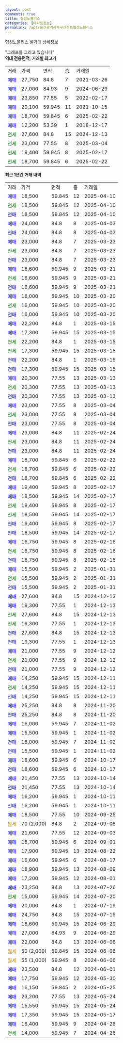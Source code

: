 ```yaml
---
layout: post
comments: true
title: 협성노블리스
categories: [아파트정보]
permalink: /apt/울산광역시북구신천동협성노블리스
---
```


협성노블리스 실거래 상세정보

<script type="text/javascript">
  google.charts.load('current', {'packages':['line', 'corechart']});
  google.charts.setOnLoadCallback(drawChart);

  function drawChart() {
    var data = new google.visualization.DataTable();
    data.addColumn('date', '거래일');
    data.addColumn('number', "매매");
    data.addColumn('number', "전세");
    data.addColumn('number', "전매");

    data.addRows([[new Date(Date.parse("2025-04-10")), 18500, null, null], [new Date(Date.parse("2025-04-10")), null, 18500, null], [new Date(Date.parse("2025-04-10")), null, null, 18500], [new Date(Date.parse("2025-04-03")), 24000, null, null], [new Date(Date.parse("2025-04-03")), null, null, 24000], [new Date(Date.parse("2025-03-23")), 23000, null, null], [new Date(Date.parse("2025-03-23")), null, 23000, null], [new Date(Date.parse("2025-03-23")), null, null, 23000], [new Date(Date.parse("2025-03-21")), 16600, null, null], [new Date(Date.parse("2025-03-21")), null, 16600, null], [new Date(Date.parse("2025-03-21")), null, null, 16600], [new Date(Date.parse("2025-03-20")), 16000, null, null], [new Date(Date.parse("2025-03-20")), null, 16000, null], [new Date(Date.parse("2025-03-20")), null, null, 16000], [new Date(Date.parse("2025-03-15")), 22200, null, null], [new Date(Date.parse("2025-03-15")), 17300, null, null], [new Date(Date.parse("2025-03-15")), null, 22200, null], [new Date(Date.parse("2025-03-15")), null, 17300, null], [new Date(Date.parse("2025-03-15")), null, null, 22200], [new Date(Date.parse("2025-03-15")), null, null, 17300], [new Date(Date.parse("2025-03-13")), 20300, null, null], [new Date(Date.parse("2025-03-13")), null, 20300, null], [new Date(Date.parse("2025-03-13")), null, null, 20300], [new Date(Date.parse("2025-03-04")), 23000, null, null], [new Date(Date.parse("2025-03-04")), null, 23000, null], [new Date(Date.parse("2025-03-04")), null, null, 23000], [new Date(Date.parse("2025-02-24")), 23000, null, null], [new Date(Date.parse("2025-02-24")), null, 23000, null], [new Date(Date.parse("2025-02-24")), null, null, 23000], [new Date(Date.parse("2025-02-22")), 18700, null, null], [new Date(Date.parse("2025-02-22")), null, 18700, null], [new Date(Date.parse("2025-02-22")), null, null, 18700], [new Date(Date.parse("2025-02-17")), 19400, null, null], [new Date(Date.parse("2025-02-17")), 18500, null, null], [new Date(Date.parse("2025-02-17")), null, 19400, null], [new Date(Date.parse("2025-02-17")), null, 18500, null], [new Date(Date.parse("2025-02-17")), null, null, 19400], [new Date(Date.parse("2025-02-17")), null, null, 18500], [new Date(Date.parse("2025-02-16")), 16750, null, null], [new Date(Date.parse("2025-02-16")), null, 16750, null], [new Date(Date.parse("2025-02-16")), null, null, 16750], [new Date(Date.parse("2025-01-31")), 15500, null, null], [new Date(Date.parse("2025-01-31")), null, 15500, null], [new Date(Date.parse("2025-01-31")), null, null, 15500], [new Date(Date.parse("2024-12-13")), 27600, null, null], [new Date(Date.parse("2024-12-13")), 19300, null, null], [new Date(Date.parse("2024-12-13")), null, 27600, null], [new Date(Date.parse("2024-12-13")), null, 19300, null], [new Date(Date.parse("2024-12-13")), null, null, 27600], [new Date(Date.parse("2024-12-13")), null, null, 19300], [new Date(Date.parse("2024-12-12")), 21000, null, null], [new Date(Date.parse("2024-12-12")), null, 21000, null], [new Date(Date.parse("2024-12-12")), null, null, 21000], [new Date(Date.parse("2024-12-11")), 14250, null, null], [new Date(Date.parse("2024-12-11")), null, 14250, null], [new Date(Date.parse("2024-12-11")), null, null, 14250], [new Date(Date.parse("2024-11-20")), 25250, null, null], [new Date(Date.parse("2024-11-20")), null, null, 25250], [new Date(Date.parse("2024-11-02")), 16000, null, null], [new Date(Date.parse("2024-11-02")), 15500, null, null], [new Date(Date.parse("2024-11-02")), null, null, 16000], [new Date(Date.parse("2024-11-02")), null, null, 15500], [new Date(Date.parse("2024-10-17")), 18600, null, null], [new Date(Date.parse("2024-10-17")), null, null, 18600], [new Date(Date.parse("2024-10-14")), 21450, null, null], [new Date(Date.parse("2024-10-14")), null, null, 21450], [new Date(Date.parse("2024-10-11")), 16200, null, null], [new Date(Date.parse("2024-10-11")), null, null, 16200], [new Date(Date.parse("2024-09-25")), 18500, null, null], [new Date(Date.parse("2024-09-08")), null, null, null], [new Date(Date.parse("2024-09-03")), 21600, null, null], [new Date(Date.parse("2024-09-01")), 18700, null, null], [new Date(Date.parse("2024-08-22")), 17900, null, null], [new Date(Date.parse("2024-08-17")), 16600, null, null], [new Date(Date.parse("2024-08-09")), 18900, null, null], [new Date(Date.parse("2024-08-01")), 17200, null, null], [new Date(Date.parse("2024-07-26")), 23250, null, null], [new Date(Date.parse("2024-07-20")), null, 15000, null], [new Date(Date.parse("2024-07-19")), 20000, null, null], [new Date(Date.parse("2024-07-15")), 24750, null, null], [new Date(Date.parse("2024-06-29")), 18600, null, null], [new Date(Date.parse("2024-06-29")), 27000, null, null], [new Date(Date.parse("2024-06-08")), 22000, null, null], [new Date(Date.parse("2024-06-06")), null, null, null], [new Date(Date.parse("2024-06-06")), null, null, null], [new Date(Date.parse("2024-06-01")), 23500, null, null], [new Date(Date.parse("2024-05-30")), 17750, null, null], [new Date(Date.parse("2024-05-25")), 16150, null, null], [new Date(Date.parse("2024-05-24")), 23200, null, null], [new Date(Date.parse("2024-05-24")), 15550, null, null], [new Date(Date.parse("2024-05-17")), 17350, null, null], [new Date(Date.parse("2024-04-26")), 16400, null, null], [new Date(Date.parse("2024-04-26")), null, 14000, null]]);

    var options = {
      hAxis: {
        format: 'yyyy/MM/dd'
      },    
      lineWidth: 0,
      pointsVisible: true,    
      title: '최근 1년간 유형별 실거래가 분포',
      legend: { position: 'bottom' }
    };

    var formatter = new google.visualization.NumberFormat({pattern:'###,###'} );
    formatter.format(data, 1);
    formatter.format(data, 2);
    
    setTimeout(function() {
        var chart = new google.visualization.LineChart(document.getElementById('columnchart_material'));
        chart.draw(data, (options));
        document.getElementById('loading').style.display = 'none';
    }, 200);
  }
</script>


<div id="loading" style="z-index:20; display: block; margin-left: 0px">"그래프를 그리고 있습니다"</div>
<div id="columnchart_material" style="width: 95%; margin-left: 0px; display: block"></div>
<!-- contents start -->
<b>역대 전용면적, 거래별 최고가</b>
<table class="sortable">
    <tr>
      <td>거래</td>
      <td>가격</td>
      <td>면적</td>
      <td>층</td>
      <td>거래일</td>
    </tr>
        <tr>
          <td><a style="color: blue">매매</a></td>
          <td>27,750</td>
          <td>84.8</td>
          <td>7</td>
          <td>2021-03-26</td>
        </tr>            <tr>
          <td><a style="color: blue">매매</a></td>
          <td>27,000</td>
          <td>84.93</td>
          <td>9</td>
          <td>2024-06-29</td>
        </tr>            <tr>
          <td><a style="color: blue">매매</a></td>
          <td>23,850</td>
          <td>77.55</td>
          <td>5</td>
          <td>2022-02-17</td>
        </tr>            <tr>
          <td><a style="color: blue">매매</a></td>
          <td>20,100</td>
          <td>59.945</td>
          <td>11</td>
          <td>2021-10-15</td>
        </tr>            <tr>
          <td><a style="color: blue">매매</a></td>
          <td>18,700</td>
          <td>59.845</td>
          <td>6</td>
          <td>2025-02-22</td>
        </tr>            <tr>
          <td><a style="color: blue">매매</a></td>
          <td>12,200</td>
          <td>53.39</td>
          <td>1</td>
          <td>2018-12-17</td>
        </tr>        
        <tr>
              <td><a style="color: darkgreen">전세</a></td>
              <td>27,600</td>
              <td>84.8</td>
              <td>15</td>
              <td>2024-12-13</td>
            </tr>            <tr>
              <td><a style="color: darkgreen">전세</a></td>
              <td>23,000</td>
              <td>77.55</td>
              <td>8</td>
              <td>2025-03-04</td>
            </tr>            <tr>
              <td><a style="color: darkgreen">전세</a></td>
              <td>19,400</td>
              <td>59.945</td>
              <td>8</td>
              <td>2025-02-17</td>
            </tr>            <tr>
              <td><a style="color: darkgreen">전세</a></td>
              <td>18,700</td>
              <td>59.845</td>
              <td>6</td>
              <td>2025-02-22</td>
            </tr>        
    
</table>

<b>최근 1년간 거래 내역</b>

<table class="sortable">
    <tr>
      <td>거래</td>
      <td>가격</td>
      <td>면적</td>
      <td>층</td>
      <td>거래일</td>
    </tr>
    <tr>
      <td><a style="color: blue">매매</a></td>
      <td>18,500</td>
      <td>59.845</td>
      <td>12</td>
      <td>2025-04-10</td>
    </tr>          <tr>
      <td><a style="color: darkgreen">전세</a></td>
      <td>18,500</td>
      <td>59.845</td>
      <td>12</td>
      <td>2025-04-10</td>
    </tr>          <tr>
      <td><a style="color: darkblue">전매</a></td>
      <td>18,500</td>
      <td>59.845</td>
      <td>12</td>
      <td>2025-04-10</td>
    </tr>          <tr>
      <td><a style="color: blue">매매</a></td>
      <td>24,000</td>
      <td>84.8</td>
      <td>8</td>
      <td>2025-04-03</td>
    </tr>          <tr>
      <td><a style="color: darkblue">전매</a></td>
      <td>24,000</td>
      <td>84.8</td>
      <td>8</td>
      <td>2025-04-03</td>
    </tr>          <tr>
      <td><a style="color: blue">매매</a></td>
      <td>23,000</td>
      <td>84.8</td>
      <td>7</td>
      <td>2025-03-23</td>
    </tr>          <tr>
      <td><a style="color: darkgreen">전세</a></td>
      <td>23,000</td>
      <td>84.8</td>
      <td>7</td>
      <td>2025-03-23</td>
    </tr>          <tr>
      <td><a style="color: darkblue">전매</a></td>
      <td>23,000</td>
      <td>84.8</td>
      <td>7</td>
      <td>2025-03-23</td>
    </tr>          <tr>
      <td><a style="color: blue">매매</a></td>
      <td>16,600</td>
      <td>59.945</td>
      <td>9</td>
      <td>2025-03-21</td>
    </tr>          <tr>
      <td><a style="color: darkgreen">전세</a></td>
      <td>16,600</td>
      <td>59.945</td>
      <td>9</td>
      <td>2025-03-21</td>
    </tr>          <tr>
      <td><a style="color: darkblue">전매</a></td>
      <td>16,600</td>
      <td>59.945</td>
      <td>9</td>
      <td>2025-03-21</td>
    </tr>          <tr>
      <td><a style="color: blue">매매</a></td>
      <td>16,000</td>
      <td>59.945</td>
      <td>10</td>
      <td>2025-03-20</td>
    </tr>          <tr>
      <td><a style="color: darkgreen">전세</a></td>
      <td>16,000</td>
      <td>59.945</td>
      <td>10</td>
      <td>2025-03-20</td>
    </tr>          <tr>
      <td><a style="color: darkblue">전매</a></td>
      <td>16,000</td>
      <td>59.945</td>
      <td>10</td>
      <td>2025-03-20</td>
    </tr>          <tr>
      <td><a style="color: blue">매매</a></td>
      <td>22,200</td>
      <td>84.8</td>
      <td>1</td>
      <td>2025-03-15</td>
    </tr>          <tr>
      <td><a style="color: blue">매매</a></td>
      <td>17,300</td>
      <td>59.945</td>
      <td>15</td>
      <td>2025-03-15</td>
    </tr>          <tr>
      <td><a style="color: darkgreen">전세</a></td>
      <td>22,200</td>
      <td>84.8</td>
      <td>1</td>
      <td>2025-03-15</td>
    </tr>          <tr>
      <td><a style="color: darkgreen">전세</a></td>
      <td>17,300</td>
      <td>59.945</td>
      <td>15</td>
      <td>2025-03-15</td>
    </tr>          <tr>
      <td><a style="color: darkblue">전매</a></td>
      <td>22,200</td>
      <td>84.8</td>
      <td>1</td>
      <td>2025-03-15</td>
    </tr>          <tr>
      <td><a style="color: darkblue">전매</a></td>
      <td>17,300</td>
      <td>59.945</td>
      <td>15</td>
      <td>2025-03-15</td>
    </tr>          <tr>
      <td><a style="color: blue">매매</a></td>
      <td>20,300</td>
      <td>77.55</td>
      <td>13</td>
      <td>2025-03-13</td>
    </tr>          <tr>
      <td><a style="color: darkgreen">전세</a></td>
      <td>20,300</td>
      <td>77.55</td>
      <td>13</td>
      <td>2025-03-13</td>
    </tr>          <tr>
      <td><a style="color: darkblue">전매</a></td>
      <td>20,300</td>
      <td>77.55</td>
      <td>13</td>
      <td>2025-03-13</td>
    </tr>          <tr>
      <td><a style="color: blue">매매</a></td>
      <td>23,000</td>
      <td>77.55</td>
      <td>8</td>
      <td>2025-03-04</td>
    </tr>          <tr>
      <td><a style="color: darkgreen">전세</a></td>
      <td>23,000</td>
      <td>77.55</td>
      <td>8</td>
      <td>2025-03-04</td>
    </tr>          <tr>
      <td><a style="color: darkblue">전매</a></td>
      <td>23,000</td>
      <td>77.55</td>
      <td>8</td>
      <td>2025-03-04</td>
    </tr>          <tr>
      <td><a style="color: blue">매매</a></td>
      <td>23,000</td>
      <td>84.8</td>
      <td>11</td>
      <td>2025-02-24</td>
    </tr>          <tr>
      <td><a style="color: darkgreen">전세</a></td>
      <td>23,000</td>
      <td>84.8</td>
      <td>11</td>
      <td>2025-02-24</td>
    </tr>          <tr>
      <td><a style="color: darkblue">전매</a></td>
      <td>23,000</td>
      <td>84.8</td>
      <td>11</td>
      <td>2025-02-24</td>
    </tr>          <tr>
      <td><a style="color: blue">매매</a></td>
      <td>18,700</td>
      <td>59.845</td>
      <td>6</td>
      <td>2025-02-22</td>
    </tr>          <tr>
      <td><a style="color: darkgreen">전세</a></td>
      <td>18,700</td>
      <td>59.845</td>
      <td>6</td>
      <td>2025-02-22</td>
    </tr>          <tr>
      <td><a style="color: darkblue">전매</a></td>
      <td>18,700</td>
      <td>59.845</td>
      <td>6</td>
      <td>2025-02-22</td>
    </tr>          <tr>
      <td><a style="color: blue">매매</a></td>
      <td>19,400</td>
      <td>59.945</td>
      <td>8</td>
      <td>2025-02-17</td>
    </tr>          <tr>
      <td><a style="color: blue">매매</a></td>
      <td>18,500</td>
      <td>59.945</td>
      <td>14</td>
      <td>2025-02-17</td>
    </tr>          <tr>
      <td><a style="color: darkgreen">전세</a></td>
      <td>19,400</td>
      <td>59.945</td>
      <td>8</td>
      <td>2025-02-17</td>
    </tr>          <tr>
      <td><a style="color: darkgreen">전세</a></td>
      <td>18,500</td>
      <td>59.945</td>
      <td>14</td>
      <td>2025-02-17</td>
    </tr>          <tr>
      <td><a style="color: darkblue">전매</a></td>
      <td>19,400</td>
      <td>59.945</td>
      <td>8</td>
      <td>2025-02-17</td>
    </tr>          <tr>
      <td><a style="color: darkblue">전매</a></td>
      <td>18,500</td>
      <td>59.945</td>
      <td>14</td>
      <td>2025-02-17</td>
    </tr>          <tr>
      <td><a style="color: blue">매매</a></td>
      <td>16,750</td>
      <td>59.945</td>
      <td>8</td>
      <td>2025-02-16</td>
    </tr>          <tr>
      <td><a style="color: darkgreen">전세</a></td>
      <td>16,750</td>
      <td>59.945</td>
      <td>8</td>
      <td>2025-02-16</td>
    </tr>          <tr>
      <td><a style="color: darkblue">전매</a></td>
      <td>16,750</td>
      <td>59.945</td>
      <td>8</td>
      <td>2025-02-16</td>
    </tr>          <tr>
      <td><a style="color: blue">매매</a></td>
      <td>15,500</td>
      <td>59.945</td>
      <td>2</td>
      <td>2025-01-31</td>
    </tr>          <tr>
      <td><a style="color: darkgreen">전세</a></td>
      <td>15,500</td>
      <td>59.945</td>
      <td>2</td>
      <td>2025-01-31</td>
    </tr>          <tr>
      <td><a style="color: darkblue">전매</a></td>
      <td>15,500</td>
      <td>59.945</td>
      <td>2</td>
      <td>2025-01-31</td>
    </tr>          <tr>
      <td><a style="color: blue">매매</a></td>
      <td>27,600</td>
      <td>84.8</td>
      <td>15</td>
      <td>2024-12-13</td>
    </tr>          <tr>
      <td><a style="color: blue">매매</a></td>
      <td>19,300</td>
      <td>77.55</td>
      <td>1</td>
      <td>2024-12-13</td>
    </tr>          <tr>
      <td><a style="color: darkgreen">전세</a></td>
      <td>27,600</td>
      <td>84.8</td>
      <td>15</td>
      <td>2024-12-13</td>
    </tr>          <tr>
      <td><a style="color: darkgreen">전세</a></td>
      <td>19,300</td>
      <td>77.55</td>
      <td>1</td>
      <td>2024-12-13</td>
    </tr>          <tr>
      <td><a style="color: darkblue">전매</a></td>
      <td>27,600</td>
      <td>84.8</td>
      <td>15</td>
      <td>2024-12-13</td>
    </tr>          <tr>
      <td><a style="color: darkblue">전매</a></td>
      <td>19,300</td>
      <td>77.55</td>
      <td>1</td>
      <td>2024-12-13</td>
    </tr>          <tr>
      <td><a style="color: blue">매매</a></td>
      <td>21,000</td>
      <td>77.55</td>
      <td>9</td>
      <td>2024-12-12</td>
    </tr>          <tr>
      <td><a style="color: darkgreen">전세</a></td>
      <td>21,000</td>
      <td>77.55</td>
      <td>9</td>
      <td>2024-12-12</td>
    </tr>          <tr>
      <td><a style="color: darkblue">전매</a></td>
      <td>21,000</td>
      <td>77.55</td>
      <td>9</td>
      <td>2024-12-12</td>
    </tr>          <tr>
      <td><a style="color: blue">매매</a></td>
      <td>14,250</td>
      <td>59.945</td>
      <td>15</td>
      <td>2024-12-11</td>
    </tr>          <tr>
      <td><a style="color: darkgreen">전세</a></td>
      <td>14,250</td>
      <td>59.945</td>
      <td>15</td>
      <td>2024-12-11</td>
    </tr>          <tr>
      <td><a style="color: darkblue">전매</a></td>
      <td>14,250</td>
      <td>59.945</td>
      <td>15</td>
      <td>2024-12-11</td>
    </tr>          <tr>
      <td><a style="color: blue">매매</a></td>
      <td>25,250</td>
      <td>84.8</td>
      <td>8</td>
      <td>2024-11-20</td>
    </tr>          <tr>
      <td><a style="color: darkblue">전매</a></td>
      <td>25,250</td>
      <td>84.8</td>
      <td>8</td>
      <td>2024-11-20</td>
    </tr>          <tr>
      <td><a style="color: blue">매매</a></td>
      <td>16,000</td>
      <td>59.945</td>
      <td>7</td>
      <td>2024-11-02</td>
    </tr>          <tr>
      <td><a style="color: blue">매매</a></td>
      <td>15,500</td>
      <td>59.945</td>
      <td>1</td>
      <td>2024-11-02</td>
    </tr>          <tr>
      <td><a style="color: darkblue">전매</a></td>
      <td>16,000</td>
      <td>59.945</td>
      <td>7</td>
      <td>2024-11-02</td>
    </tr>          <tr>
      <td><a style="color: darkblue">전매</a></td>
      <td>15,500</td>
      <td>59.945</td>
      <td>1</td>
      <td>2024-11-02</td>
    </tr>          <tr>
      <td><a style="color: blue">매매</a></td>
      <td>18,600</td>
      <td>59.945</td>
      <td>6</td>
      <td>2024-10-17</td>
    </tr>          <tr>
      <td><a style="color: darkblue">전매</a></td>
      <td>18,600</td>
      <td>59.945</td>
      <td>6</td>
      <td>2024-10-17</td>
    </tr>          <tr>
      <td><a style="color: blue">매매</a></td>
      <td>21,450</td>
      <td>77.55</td>
      <td>13</td>
      <td>2024-10-14</td>
    </tr>          <tr>
      <td><a style="color: darkblue">전매</a></td>
      <td>21,450</td>
      <td>77.55</td>
      <td>13</td>
      <td>2024-10-14</td>
    </tr>          <tr>
      <td><a style="color: blue">매매</a></td>
      <td>16,200</td>
      <td>59.945</td>
      <td>1</td>
      <td>2024-10-11</td>
    </tr>          <tr>
      <td><a style="color: darkblue">전매</a></td>
      <td>16,200</td>
      <td>59.945</td>
      <td>1</td>
      <td>2024-10-11</td>
    </tr>          <tr>
      <td><a style="color: blue">매매</a></td>
      <td>18,500</td>
      <td>77.55</td>
      <td>10</td>
      <td>2024-09-25</td>
    </tr>          <tr>
      <td><a style="color: darkgoldenrod">월세</a></td>
      <td>70 (2,000)</td>
      <td>84.8</td>
      <td>2</td>
      <td>2024-09-08</td>
    </tr>          <tr>
      <td><a style="color: blue">매매</a></td>
      <td>21,600</td>
      <td>77.55</td>
      <td>12</td>
      <td>2024-09-03</td>
    </tr>          <tr>
      <td><a style="color: blue">매매</a></td>
      <td>18,700</td>
      <td>59.945</td>
      <td>6</td>
      <td>2024-09-01</td>
    </tr>          <tr>
      <td><a style="color: blue">매매</a></td>
      <td>17,900</td>
      <td>59.945</td>
      <td>13</td>
      <td>2024-08-22</td>
    </tr>          <tr>
      <td><a style="color: blue">매매</a></td>
      <td>16,600</td>
      <td>59.945</td>
      <td>6</td>
      <td>2024-08-17</td>
    </tr>          <tr>
      <td><a style="color: blue">매매</a></td>
      <td>18,900</td>
      <td>59.945</td>
      <td>13</td>
      <td>2024-08-09</td>
    </tr>          <tr>
      <td><a style="color: blue">매매</a></td>
      <td>17,200</td>
      <td>59.945</td>
      <td>12</td>
      <td>2024-08-01</td>
    </tr>          <tr>
      <td><a style="color: blue">매매</a></td>
      <td>23,250</td>
      <td>84.8</td>
      <td>13</td>
      <td>2024-07-26</td>
    </tr>          <tr>
      <td><a style="color: darkgreen">전세</a></td>
      <td>15,000</td>
      <td>59.945</td>
      <td>14</td>
      <td>2024-07-20</td>
    </tr>          <tr>
      <td><a style="color: blue">매매</a></td>
      <td>20,000</td>
      <td>84.8</td>
      <td>1</td>
      <td>2024-07-19</td>
    </tr>          <tr>
      <td><a style="color: blue">매매</a></td>
      <td>24,750</td>
      <td>84.8</td>
      <td>15</td>
      <td>2024-07-15</td>
    </tr>          <tr>
      <td><a style="color: blue">매매</a></td>
      <td>18,600</td>
      <td>59.945</td>
      <td>15</td>
      <td>2024-06-29</td>
    </tr>          <tr>
      <td><a style="color: blue">매매</a></td>
      <td>27,000</td>
      <td>84.93</td>
      <td>9</td>
      <td>2024-06-29</td>
    </tr>          <tr>
      <td><a style="color: blue">매매</a></td>
      <td>22,000</td>
      <td>84.8</td>
      <td>13</td>
      <td>2024-06-08</td>
    </tr>          <tr>
      <td><a style="color: darkgoldenrod">월세</a></td>
      <td>50 (2,000)</td>
      <td>59.845</td>
      <td>15</td>
      <td>2024-06-06</td>
    </tr>          <tr>
      <td><a style="color: darkgoldenrod">월세</a></td>
      <td>55 (1,000)</td>
      <td>59.945</td>
      <td>8</td>
      <td>2024-06-06</td>
    </tr>          <tr>
      <td><a style="color: blue">매매</a></td>
      <td>23,500</td>
      <td>84.8</td>
      <td>12</td>
      <td>2024-06-01</td>
    </tr>          <tr>
      <td><a style="color: blue">매매</a></td>
      <td>17,750</td>
      <td>59.945</td>
      <td>12</td>
      <td>2024-05-30</td>
    </tr>          <tr>
      <td><a style="color: blue">매매</a></td>
      <td>16,150</td>
      <td>59.845</td>
      <td>2</td>
      <td>2024-05-25</td>
    </tr>          <tr>
      <td><a style="color: blue">매매</a></td>
      <td>23,200</td>
      <td>77.55</td>
      <td>13</td>
      <td>2024-05-24</td>
    </tr>          <tr>
      <td><a style="color: blue">매매</a></td>
      <td>15,550</td>
      <td>59.945</td>
      <td>15</td>
      <td>2024-05-24</td>
    </tr>          <tr>
      <td><a style="color: blue">매매</a></td>
      <td>17,350</td>
      <td>59.945</td>
      <td>15</td>
      <td>2024-05-17</td>
    </tr>          <tr>
      <td><a style="color: blue">매매</a></td>
      <td>16,400</td>
      <td>59.945</td>
      <td>9</td>
      <td>2024-04-26</td>
    </tr>          <tr>
      <td><a style="color: darkgreen">전세</a></td>
      <td>14,000</td>
      <td>59.945</td>
      <td>7</td>
      <td>2024-04-26</td>
    </tr>      </table>
<!-- contents end -->    

